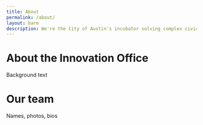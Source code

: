 ```yaml
---
title: About
permalink: /about/
layout: bare
description: We're the City of Austin's incubator solving complex civic problems. 
---
```


# About the Innovation Office

Background text

# Our team

Names, photos, bios
